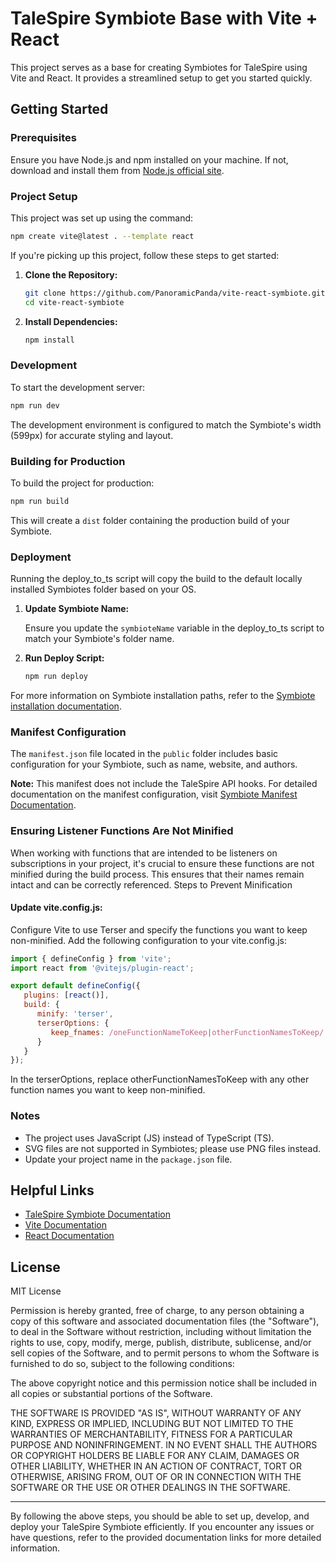 
# TaleSpire Symbiote Base with Vite + React

This project serves as a base for creating Symbiotes for TaleSpire using Vite and React. It provides a streamlined setup to get you started quickly.

## Getting Started

### Prerequisites

Ensure you have Node.js and npm installed on your machine. If not, download and install them from [Node.js official site](https://nodejs.org/).

### Project Setup

This project was set up using the command:

```sh
npm create vite@latest . --template react
```

If you're picking up this project, follow these steps to get started:

1. **Clone the Repository:**

   ```sh
   git clone https://github.com/PanoramicPanda/vite-react-symbiote.git
   cd vite-react-symbiote
   ```

2. **Install Dependencies:**

   ```sh
   npm install
   ```

### Development

To start the development server:

```sh
npm run dev
```

The development environment is configured to match the Symbiote's width (599px) for accurate styling and layout.

### Building for Production

To build the project for production:

```sh
npm run build
```

This will create a `dist` folder containing the production build of your Symbiote.

### Deployment

Running the deploy_to_ts script will copy the build to the default locally installed Symbiotes folder based on your OS.

1. **Update Symbiote Name:**

   Ensure you update the `symbioteName` variable in the deploy_to_ts script to match your Symbiote's folder name.

2. **Run Deploy Script:**

   ```sh
   npm run deploy
   ```

For more information on Symbiote installation paths, refer to the [Symbiote installation documentation](https://symbiote-docs.talespire.com/#installing).

### Manifest Configuration

The `manifest.json` file located in the `public` folder includes basic configuration for your Symbiote, such as name, website, and authors.

**Note:** This manifest does not include the TaleSpire API hooks. For detailed documentation on the manifest configuration, visit [Symbiote Manifest Documentation](https://symbiote-docs.talespire.com/manifest_doc_v1.html).

### Ensuring Listener Functions Are Not Minified

When working with functions that are intended to be listeners on subscriptions in your project, it's crucial to ensure these functions are not minified during the build process. This ensures that their names remain intact and can be correctly referenced.
Steps to Prevent Minification

#### Update vite.config.js:
   
   Configure Vite to use Terser and specify the functions you want to keep non-minified. Add the following configuration to your vite.config.js:

```javascript
import { defineConfig } from 'vite';
import react from '@vitejs/plugin-react';

export default defineConfig({
   plugins: [react()],
   build: {
      minify: 'terser',
      terserOptions: {
         keep_fnames: /oneFunctionNameToKeep|otherFunctionNamesToKeep/
      }
   }
});
```

In the terserOptions, replace otherFunctionNamesToKeep with any other function names you want to keep non-minified.

### Notes

- The project uses JavaScript (JS) instead of TypeScript (TS).
- SVG files are not supported in Symbiotes; please use PNG files instead.
- Update your project name in the `package.json` file.

## Helpful Links

- [TaleSpire Symbiote Documentation](https://symbiote-docs.talespire.com/)
- [Vite Documentation](https://vitejs.dev/)
- [React Documentation](https://reactjs.org/)

## License

MIT License

Permission is hereby granted, free of charge, to any person obtaining a copy
of this software and associated documentation files (the "Software"), to deal
in the Software without restriction, including without limitation the rights
to use, copy, modify, merge, publish, distribute, sublicense, and/or sell
copies of the Software, and to permit persons to whom the Software is
furnished to do so, subject to the following conditions:

The above copyright notice and this permission notice shall be included in all
copies or substantial portions of the Software.

THE SOFTWARE IS PROVIDED "AS IS", WITHOUT WARRANTY OF ANY KIND, EXPRESS OR
IMPLIED, INCLUDING BUT NOT LIMITED TO THE WARRANTIES OF MERCHANTABILITY,
FITNESS FOR A PARTICULAR PURPOSE AND NONINFRINGEMENT. IN NO EVENT SHALL THE
AUTHORS OR COPYRIGHT HOLDERS BE LIABLE FOR ANY CLAIM, DAMAGES OR OTHER
LIABILITY, WHETHER IN AN ACTION OF CONTRACT, TORT OR OTHERWISE, ARISING FROM,
OUT OF OR IN CONNECTION WITH THE SOFTWARE OR THE USE OR OTHER DEALINGS IN THE
SOFTWARE.


---

By following the above steps, you should be able to set up, develop, and deploy your TaleSpire Symbiote efficiently. If you encounter any issues or have questions, refer to the provided documentation links for more detailed information.
